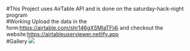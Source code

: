 #This Project uses AirTable API and is done on the saturday-hack-night program
<br>
#Working
Upload the data in the form:https://airtable.com/shr146gXSMlaTFl4i
and checkout the website:https://airtableuserviewer.netlify.app
<br>
#Gallery
<img src="https://i.postimg.cc/Xq24jZDf/unknown-1.png"></img>
